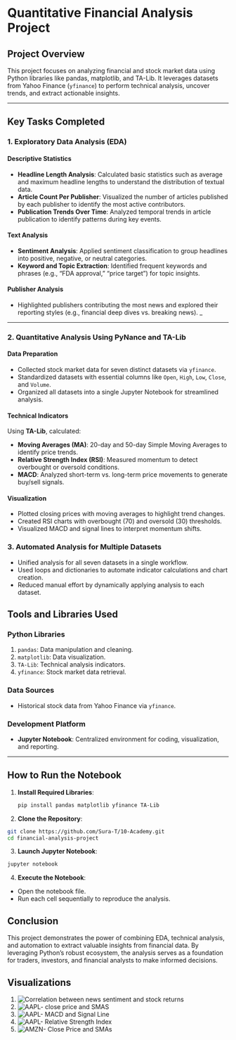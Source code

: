 # Quantitative Financial Analysis Project

## Project Overview

This project focuses on analyzing financial and stock market data using Python libraries like pandas, matplotlib, and TA-Lib. It leverages datasets from Yahoo Finance (`yfinance`) to perform technical analysis, uncover trends, and extract actionable insights.

---

## Key Tasks Completed

### **1. Exploratory Data Analysis (EDA)**

#### **Descriptive Statistics**

- **Headline Length Analysis**: Calculated basic statistics such as average and maximum headline lengths to understand the distribution of textual data.
- **Article Count Per Publisher**: Visualized the number of articles published by each publisher to identify the most active contributors.
- **Publication Trends Over Time**: Analyzed temporal trends in article publication to identify patterns during key events.

#### **Text Analysis**

- **Sentiment Analysis**: Applied sentiment classification to group headlines into positive, negative, or neutral categories.
- **Keyword and Topic Extraction**: Identified frequent keywords and phrases (e.g., “FDA approval,” “price target”) for topic insights.

#### **Publisher Analysis**

- Highlighted publishers contributing the most news and explored their reporting styles (e.g., financial deep dives vs. breaking news).
  \_

---

### **2. Quantitative Analysis Using PyNance and TA-Lib**

#### **Data Preparation**

- Collected stock market data for seven distinct datasets via `yfinance`.
- Standardized datasets with essential columns like `Open`, `High`, `Low`, `Close`, and `Volume`.
- Organized all datasets into a single Jupyter Notebook for streamlined analysis.

#### **Technical Indicators**

Using **TA-Lib**, calculated:

- **Moving Averages (MA)**: 20-day and 50-day Simple Moving Averages to identify price trends.
- **Relative Strength Index (RSI)**: Measured momentum to detect overbought or oversold conditions.
- **MACD**: Analyzed short-term vs. long-term price movements to generate buy/sell signals.

#### **Visualization**

- Plotted closing prices with moving averages to highlight trend changes.
- Created RSI charts with overbought (70) and oversold (30) thresholds.
- Visualized MACD and signal lines to interpret momentum shifts.

### **3. Automated Analysis for Multiple Datasets**

- Unified analysis for all seven datasets in a single workflow.
- Used loops and dictionaries to automate indicator calculations and chart creation.
- Reduced manual effort by dynamically applying analysis to each dataset.

## Tools and Libraries Used

### **Python Libraries**

1. `pandas`: Data manipulation and cleaning.
2. `matplotlib`: Data visualization.
3. `TA-Lib`: Technical analysis indicators.
4. `yfinance`: Stock market data retrieval.

### **Data Sources**

- Historical stock data from Yahoo Finance via `yfinance`.

### **Development Platform**

- **Jupyter Notebook**: Centralized environment for coding, visualization, and reporting.

---

## How to Run the Notebook

1. **Install Required Libraries**:

   ```bash
   pip install pandas matplotlib yfinance TA-Lib
   ```

2. **Clone the Repository**:

```bash
git clone https://github.com/Sura-T/10-Academy.git
cd financial-analysis-project
```

3. **Launch Jupyter Notebook**:

```bash
jupyter notebook
```

4. **Execute the Notebook**:

- Open the notebook file.
- Run each cell sequentially to reproduce the analysis.

## Conclusion

This project demonstrates the power of combining EDA, technical analysis, and automation to extract valuable insights from financial data. By leveraging Python’s robust ecosystem, the analysis serves as a foundation for traders, investors, and financial analysts to make informed decisions.

## Visualizations

1. ![Correlation between news sentiment and stock returns]('../../assets/correlation%20between.png')
2. ![AAPL- close price and SMAS]('../../assets//AAPL%20-%20Close%20Price%20and%20SMAs.png')
3. ![AAPL- MACD and Signal Line]('../../assets/Screenshot%202024-12-17%20221832.png')
4. ![AAPL- Relative Strength Index]('../../assets/Screenshot%202024-12-17%20221739.png')
5. ![AMZN- Close Price and SMAs]('../../assets/Screenshot%202024-12-17%20221610.png')
